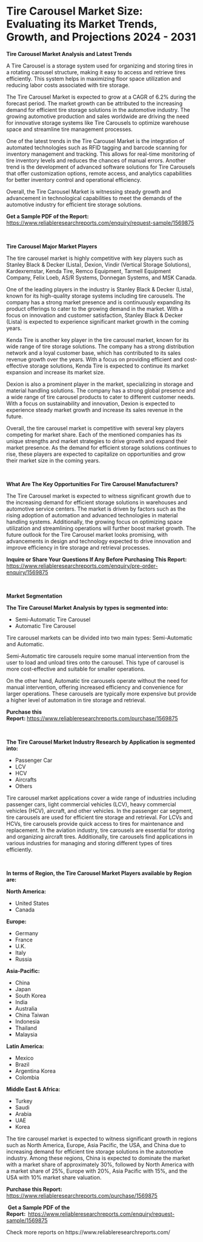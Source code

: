 <p><h1>Tire Carousel Market Size: Evaluating its Market Trends, Growth, and Projections 2024 - 2031</h1></p><p><strong>Tire Carousel Market Analysis and Latest Trends</strong></p>
<p><p>A Tire Carousel is a storage system used for organizing and storing tires in a rotating carousel structure, making it easy to access and retrieve tires efficiently. This system helps in maximizing floor space utilization and reducing labor costs associated with tire storage.</p><p>The Tire Carousel Market is expected to grow at a CAGR of 6.2% during the forecast period. The market growth can be attributed to the increasing demand for efficient tire storage solutions in the automotive industry. The growing automotive production and sales worldwide are driving the need for innovative storage systems like Tire Carousels to optimize warehouse space and streamline tire management processes.</p><p>One of the latest trends in the Tire Carousel Market is the integration of automated technologies such as RFID tagging and barcode scanning for inventory management and tracking. This allows for real-time monitoring of tire inventory levels and reduces the chances of manual errors. Another trend is the development of advanced software solutions for Tire Carousels that offer customization options, remote access, and analytics capabilities for better inventory control and operational efficiency.</p><p>Overall, the Tire Carousel Market is witnessing steady growth and advancement in technological capabilities to meet the demands of the automotive industry for efficient tire storage solutions.</p></p>
<p><strong>Get a Sample PDF of the Report:&nbsp;</strong> <a href="https://www.reliableresearchreports.com/enquiry/request-sample/1569875">https://www.reliableresearchreports.com/enquiry/request-sample/1569875</a></p>
<p>&nbsp;</p>
<p><strong>Tire Carousel Major Market Players</strong></p>
<p><p>The tire carousel market is highly competitive with key players such as Stanley Black & Decker (Lista), Dexion, Vindir (Vertical Storage Solutions), Kardexremstar, Kenda Tire, Remco Equipment, Tarmell Equipment Company, Felix Loeb, AS/R Systems, Donnegan Systems, and MSK Canada.</p><p>One of the leading players in the industry is Stanley Black & Decker (Lista), known for its high-quality storage systems including tire carousels. The company has a strong market presence and is continuously expanding its product offerings to cater to the growing demand in the market. With a focus on innovation and customer satisfaction, Stanley Black & Decker (Lista) is expected to experience significant market growth in the coming years.</p><p>Kenda Tire is another key player in the tire carousel market, known for its wide range of tire storage solutions. The company has a strong distribution network and a loyal customer base, which has contributed to its sales revenue growth over the years. With a focus on providing efficient and cost-effective storage solutions, Kenda Tire is expected to continue its market expansion and increase its market size.</p><p>Dexion is also a prominent player in the market, specializing in storage and material handling solutions. The company has a strong global presence and a wide range of tire carousel products to cater to different customer needs. With a focus on sustainability and innovation, Dexion is expected to experience steady market growth and increase its sales revenue in the future.</p><p>Overall, the tire carousel market is competitive with several key players competing for market share. Each of the mentioned companies has its unique strengths and market strategies to drive growth and expand their market presence. As the demand for efficient storage solutions continues to rise, these players are expected to capitalize on opportunities and grow their market size in the coming years.</p></p>
<p>&nbsp;</p>
<p><strong>What Are The Key Opportunities For Tire Carousel Manufacturers?</strong></p>
<p><p>The Tire Carousel market is expected to witness significant growth due to the increasing demand for efficient storage solutions in warehouses and automotive service centers. The market is driven by factors such as the rising adoption of automation and advanced technologies in material handling systems. Additionally, the growing focus on optimizing space utilization and streamlining operations will further boost market growth. The future outlook for the Tire Carousel market looks promising, with advancements in design and technology expected to drive innovation and improve efficiency in tire storage and retrieval processes.</p></p>
<p><strong>Inquire or Share Your Questions If Any Before Purchasing This Report:</strong> <a href="https://www.reliableresearchreports.com/enquiry/pre-order-enquiry/1569875">https://www.reliableresearchreports.com/enquiry/pre-order-enquiry/1569875</a></p>
<p>&nbsp;</p>
<p><strong>Market Segmentation</strong></p>
<p><strong>The Tire Carousel Market Analysis by types is segmented into:</strong></p>
<p><ul><li>Semi-Automatic Tire Carousel</li><li>Automatic Tire Carousel</li></ul></p>
<p><p>Tire carousel markets can be divided into two main types: Semi-Automatic and Automatic. </p><p>Semi-Automatic tire carousels require some manual intervention from the user to load and unload tires onto the carousel. This type of carousel is more cost-effective and suitable for smaller operations.</p><p>On the other hand, Automatic tire carousels operate without the need for manual intervention, offering increased efficiency and convenience for larger operations. These carousels are typically more expensive but provide a higher level of automation in tire storage and retrieval.</p></p>
<p><strong>Purchase this Report:&nbsp;</strong><a href="https://www.reliableresearchreports.com/purchase/1569875">https://www.reliableresearchreports.com/purchase/1569875</a></p>
<p>&nbsp;</p>
<p><strong>The Tire Carousel Market Industry Research by Application is segmented into:</strong></p>
<p><ul><li>Passenger Car</li><li>LCV</li><li>HCV</li><li>Aircrafts</li><li>Others</li></ul></p>
<p><p>Tire carousel market applications cover a wide range of industries including passenger cars, light commercial vehicles (LCV), heavy commercial vehicles (HCV), aircraft, and other vehicles. In the passenger car segment, tire carousels are used for efficient tire storage and retrieval. For LCVs and HCVs, tire carousels provide quick access to tires for maintenance and replacement. In the aviation industry, tire carousels are essential for storing and organizing aircraft tires. Additionally, tire carousels find applications in various industries for managing and storing different types of tires efficiently.</p></p>
<p>&nbsp;</p>
<p><strong>In terms of Region, the Tire Carousel Market Players available by Region are:</strong></p>
<p>
    <p> <strong> North America: </strong>
        <ul>
            <li>United States</li>
            <li>Canada</li>
        </ul>
        </p> 
    <p> <strong> Europe: </strong>
        <ul>
            <li>Germany</li>
            <li>France</li>
            <li>U.K.</li>
            <li>Italy</li>
            <li>Russia</li>
        </ul>
        </p> 
    <p> <strong> Asia-Pacific: </strong>
        <ul>
            <li>China</li>
            <li>Japan</li>
            <li>South Korea</li>
            <li>India</li>
            <li>Australia</li>
            <li>China Taiwan</li>
            <li>Indonesia</li>
            <li>Thailand</li>
            <li>Malaysia</li>
        </ul>
        </p> 
    <p> <strong> Latin America: </strong>
        <ul>
            <li>Mexico</li>
            <li>Brazil</li>
            <li>Argentina Korea</li>
            <li>Colombia</li>
        </ul>
        </p> 
    <p> <strong> Middle East & Africa: </strong>
        <ul>
            <li>Turkey</li>
            <li>Saudi</li>
            <li>Arabia</li>
            <li>UAE</li>
            <li>Korea</li>
        </ul>
    </p>
    </p>
<p><p>The tire carousel market is expected to witness significant growth in regions such as North America, Europe, Asia Pacific, the USA, and China due to increasing demand for efficient tire storage solutions in the automotive industry. Among these regions, China is expected to dominate the market with a market share of approximately 30%, followed by North America with a market share of 25%, Europe with 20%, Asia Pacific with 15%, and the USA with 10% market share valuation.</p></p>
<p><strong>Purchase this Report: </strong><a href="https://www.reliableresearchreports.com/purchase/1569875">https://www.reliableresearchreports.com/purchase/1569875</a></p>
<p>&nbsp;<strong>Get a Sample PDF of the Report:&nbsp;&nbsp;</strong><a href="https://www.reliableresearchreports.com/enquiry/request-sample/1569875">https://www.reliableresearchreports.com/enquiry/request-sample/1569875</a></p>
<p><strong></strong></p>
<p>Check more reports on https://www.reliableresearchreports.com/</p>